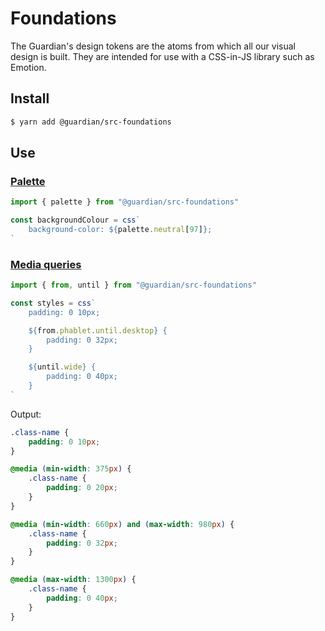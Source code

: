 # Foundations

The Guardian's design tokens are the atoms from which all our visual design is built. They are intended for use with a CSS-in-JS library such as Emotion.

## Install

```sh
$ yarn add @guardian/src-foundations
```

## Use

### [Palette](https://zeroheight.com/2a1e5182b/p/606d47)

```ts
import { palette } from "@guardian/src-foundations"

const backgroundColour = css`
	background-color: ${palette.neutral[97]};
`
```

### [Media queries](https://zeroheight.com/2a1e5182b/p/14af24)

```ts
import { from, until } from "@guardian/src-foundations"

const styles = css`
	padding: 0 10px;

	${from.phablet.until.desktop} {
		padding: 0 32px;
	}

	${until.wide} {
		padding: 0 40px;
	}
`
```

Output:

```css
.class-name {
	padding: 0 10px;
}

@media (min-width: 375px) {
	.class-name {
		padding: 0 20px;
	}
}

@media (min-width: 660px) and (max-width: 980px) {
	.class-name {
		padding: 0 32px;
	}
}

@media (max-width: 1300px) {
	.class-name {
		padding: 0 40px;
	}
}
```
